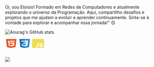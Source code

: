 <p>Oi, sou Eloisio! Formado em Redes de Computadores e atualmente explorando o universo da Programação. Aqui, compartilho desafios e projetos que me ajudam a evoluir e aprender continuamente. Sinta-se à vontade para explorar e acompanhar essa jornada!" 😊


![Anurag's GitHub stats](https://github-readme-stats.vercel.app/api?username=tecnolana&show_icons=true&theme=radical) 



<div style="display: inline_block">



  <img align="center" alt="tecnolana-HTML" height="30" width="40" src="https://raw.githubusercontent.com/devicons/devicon/master/icons/html5/html5-original.svg">
  <img align="center" alt="tecnolana-CSS" height="30" width="40" src="https://raw.githubusercontent.com/devicons/devicon/master/icons/css3/css3-original.svg">
  <img align="center" alt="tecnolana-Js" height="30" width="40" src="https://raw.githubusercontent.com/devicons/devicon/master/icons/javascript/javascript-plain.svg">

</div>


  ##

 <div> 
    <a href="https://instagram.com/tecnolana.com.br" target="_blank"><img src="https://img.shields.io/badge/-Instagram-%23E4405F?style=for-the-badge&logo=instagram&logoColor=white" target="_blank"></a>
 
   
</div>
